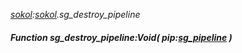 _[sokol](../../modules/sokol/sokol-module.md):[sokol](../../modules/sokol/sokol-module.md).sg\_destroy\_pipeline_
##### Function sg\_destroy\_pipeline:Void( pip:[sg_pipeline](../../modules/sokol/sokol-sg_pipeline.md) )
